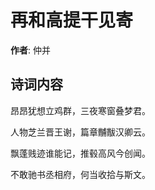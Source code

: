 # 再和高提干见寄

**作者**: 仲并

## 诗词内容

昂昂犹想立鸡群，三夜寒窗叠梦君。

人物芝兰晋王谢，篇章黼黻汉卿云。

飘蓬贱迹谁能记，推毂高风今创闻。

不敢驰书丞相府，何当收拾与斯文。


